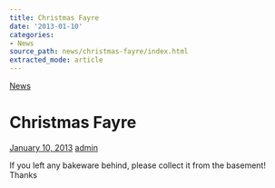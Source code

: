 ```yaml
---
title: Christmas Fayre
date: '2013-01-10'
categories:
- News
source_path: news/christmas-fayre/index.html
extracted_mode: article
---
```

[News](/news/)

# Christmas Fayre

[January 10, 2013](/news/christmas-fayre/) [admin](author/admin/)

If you left any bakeware behind, please collect it from the basement! Thanks
